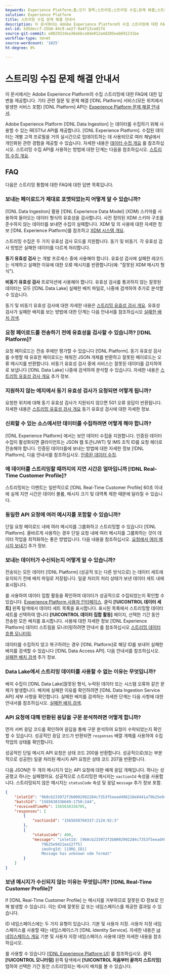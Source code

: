```yaml
---
keywords: Experience Platform;홈;인기 항목;스트리밍;스트리밍 수집;문제 해결;스트리밍 수집 문제 해결;스트리밍 수집 faq;faq;
solution: Experience Platform
title: 스트리밍 수집 문제 해결 안내서
description: 이 문서에서는 Adobe Experience Platform의 수집 스트리밍에 대한 FAQ에 대한 답변을 제공합니다.
exl-id: 5d5deccf-25b8-44c9-ae27-9a4713ced274
source-git-commit: e802932dea38ebbca8de012a4d285eab691231be
workflow-type: tm+mt
source-wordcount: '1025'
ht-degree: 0%

---
```


# 스트리밍 수집 문제 해결 안내서

이 문서에서는 Adobe Experience Platform의 수집 스트리밍에 대한 FAQ에 대한 답변을 제공합니다. 기타 관련 질문 및 문제 해결 [!DNL Platform] 서비스(모든 위치에서 발생한 서비스 포함) [!DNL Platform] API는 [Experience Platform 문제 해결 안내서](../../landing/troubleshooting.md).

Adobe Experience Platform [!DNL Data Ingestion] 는 데이터를 수집하기 위해 사용할 수 있는 RESTful API를 제공합니다. [!DNL Experience Platform]. 수집된 데이터는 개별 고객 프로필을 거의 실시간으로 업데이트하는 데 사용되므로 여러 채널에서 개인화된 관련 경험을 제공할 수 있습니다. 자세한 내용은 [데이터 수집 개요](../home.md) 를 참조하십시오. 스트리밍 수집 API를 사용하는 방법에 대한 단계는 다음을 참조하십시오. [스트리밍 수집 개요](../streaming-ingestion/overview.md).

## FAQ

다음은 스트리밍 통합에 대한 FAQ에 대한 답변 목록입니다.

### 보내는 페이로드가 제대로 포맷되었는지 어떻게 알 수 있습니까?

[!DNL Data Ingestion] 활용 [!DNL Experience Data Model] (XDM) 스키마를 사용하여 들어오는 데이터 형식의 유효성을 검사합니다. 사전 정의된 XDM 스키마 구조를 준수하지 않는 데이터를 보내면 수집이 실패합니다. XDM 및 의 사용에 대한 자세한 정보 [!DNL Experience Platform]를 참조하고 [XDM 시스템 개요](../../xdm/home.md).

스트리밍 수집은 두 가지 유효성 검사 모드를 지원합니다. 동기 및 비동기. 각 유효성 검사 방법은 실패한 데이터를 다르게 처리합니다.

**동기 유효성 검사** 는 개발 프로세스 중에 사용해야 합니다. 유효성 검사에 실패한 레코드는 삭제하고 실패한 이유에 대한 오류 메시지를 반환합니다(예: &quot;잘못된 XDM 메시지 형식&quot;).

**비동기 유효성 검사** 프로덕션에 사용해야 합니다. 유효성 검사를 통과하지 않는 잘못된 데이터는 모두 [!DNL Data Lake] 실패한 배치 파일로, 나중에 검색하여 추가로 분석할 수 있습니다.

동기 및 비동기 유효성 검사에 대한 자세한 내용은 [스트리밍 유효성 검사 개요](../quality/streaming-validation.md). 유효성 검사가 실패한 배치를 보는 방법에 대한 단계는 다음 안내서를 참조하십시오 [실패한 배치 검색](../quality/retrieve-failed-batches.md).

### 요청 페이로드를 전송하기 전에 유효성을 검사할 수 있습니까? [!DNL Platform]?

요청 페이로드는 전송 후에만 평가할 수 있습니다 [!DNL Platform]. 동기 유효성 검사를 수행할 때 유효한 페이로드는 채워진 JSON 개체를 반환하고 잘못된 페이로드는 오류 메시지를 반환합니다. 비동기 유효성 검사 중에 서비스는 잘못된 데이터를 감지하여 로 보냅니다 [!DNL Data Lake] 나중에 검색하여 분석할 수 있습니다. 자세한 내용은 [스트리밍 유효성 검사 개요](../quality/streaming-validation.md) 추가 정보.

### 지원하지 않는 에지에서 동기 유효성 검사가 요청되면 어떻게 됩니까?

요청한 위치에 대해 동기 유효성 검사가 지원되지 않으면 501 오류 응답이 반환됩니다. 자세한 내용은 [스트리밍 유효성 검사 개요](../quality/streaming-validation.md) 동기 유효성 검사에 대한 자세한 정보.

### 신뢰할 수 있는 소스에서만 데이터를 수집하려면 어떻게 해야 합니까?

[!DNL Experience Platform] 에서는 보안 데이터 수집을 지원합니다. 인증된 데이터 수집이 활성화되면 클라이언트는 JSON 웹 토큰(JWT) 및 IMS 조직 ID를 요청 헤더로 전송해야 합니다. 인증된 데이터를에 보내는 방법에 대한 자세한 정보 [!DNL Platform], 다음 안내서를 참조하십시오. [인증된 데이터 수집](../tutorials/create-authenticated-streaming-connection.md).

### 에 데이터를 스트리밍할 때까지의 지연 시간은 얼마입니까 [!DNL Real-Time Customer Profile]?

스트리밍되는 이벤트는 일반적으로 [!DNL Real-Time Customer Profile] 60초 이내에 실제 지연 시간은 데이터 볼륨, 메시지 크기 및 대역폭 제한 때문에 달라질 수 있습니다.

### 동일한 API 요청에 여러 메시지를 포함할 수 있습니까?

단일 요청 페이로드 내에 여러 메시지를 그룹화하고 스트리밍할 수 있습니다 [!DNL Platform]. 올바르게 사용하는 경우 단일 요청 내에 여러 메시지를 그룹화하는 것이 데이터 작업을 최적화하는 좋은 방법입니다. 다음 내용을 참조하십시오. [요청에서 여러 메시지 보내기](../tutorials/streaming-multiple-messages.md) 추가 정보.

### 보내는 데이터가 수신되는지 어떻게 알 수 있습니까?

전송되는 모든 데이터 [!DNL Platform] (성공적 또는 다른 방식으로) 는 데이터 세트에 유지되기 전에 배치 파일로 저장됩니다. 일괄 처리의 처리 상태가 보낸 데이터 세트 내에 표시됩니다.

를 사용하여 데이터 집합 활동을 확인하여 데이터가 성공적으로 수집되었는지 확인할 수 있습니다. [Experience Platform 사용자 인터페이스](https://platform.adobe.com). 클릭 **[!UICONTROL 데이터 세트]** 왼쪽 탐색에서 데이터 세트 목록을 표시합니다. 표시된 목록에서 스트리밍할 데이터 세트를 선택하여 엽니다 **[!UICONTROL 데이터 집합 활동]** 페이지, 선택한 기간 동안 전송된 모든 배치를 표시합니다. 사용에 대한 자세한 정보 [!DNL Experience Platform] 데이터 스트림을 모니터링하려면 안내서 를 참조하십시오 [스트리밍 데이터 흐름 모니터링](../quality/monitor-data-ingestion.md).

데이터를 수집하지 않고 복구하려는 경우 [!DNL Platform]로 해당 ID를 보내어 실패한 배치를 검색할 수 있습니다 [!DNL Data Access API]. 다음 안내서를 참조하십시오. [실패한 배치 검색](../quality/retrieve-failed-batches.md) 추가 정보.

### Data Lake에서 스트리밍 데이터를 사용할 수 없는 이유는 무엇입니까?

배치 수집이 [!DNL Data Lake]잘못된 형식, 누락된 데이터 또는 시스템 오류와 같은 문제가 발생합니다. 배치에 실패한 이유를 확인하려면 [!DNL Data Ingestion Service API] 세부 사항을 확인합니다. 실패한 배치를 검색하는 자세한 단계는 다음 사항에 대한 안내서를 참조하십시오. [실패한 배치 검색](../quality/retrieve-failed-batches.md).

### API 요청에 대해 반환된 응답을 구문 분석하려면 어떻게 합니까?

먼저 서버 응답 코드를 확인하여 응답을 통해 구문 분석하여 요청이 수락되었는지 확인할 수 있습니다. 성공적인 응답 코드가 반환되면 `responses` 배열 개체를 사용하여 수집 작업의 상태를 확인합니다.

성공적인 단일 메시지 API 요청은 상태 코드 200을 반환합니다. 성공적으로(또는 부분적으로 성공한) 일괄 처리된 메시지 API 요청은 상태 코드 207을 반환합니다.

다음 JSON은 두 개의 메시지가 있는 API 요청에 대한 예제 응답 개체입니다. 하나는 성공했고 하나는 실패했어요. 성공적으로 스트리밍한 메시지는 `xactionId` 속성을 사용합니다. 스트리밍되지 않은 메시지는 `statusCode` 속성 및 응답 `message` 추가 정보 포함.

```JSON
{
    "inletId": "9b0cb233972f3b0092992284c7353f5eead496218e8441a79b25e9421ea127f5",
    "batchId": "1565638336649:1750:244",
    "receivedTimeMs": 1565638336705,
    "responses": [
        {
            "xactionId": "1565650704337:2124:92:3"
        },
        {
            "statusCode": 400,
            "message": "inletId: [9b0cb233972f3b0092992284c7353f5eead496218e8441a
                79b25e9421ea127f5] 
                imsOrgId: [{ORG_ID}] 
                Message has unknown xdm format"
        }
    ]
}
```

### 보낸 메시지가 수신되지 않는 이유는 무엇입니까? [!DNL Real-Time Customer Profile]?

If [!DNL Real-Time Customer Profile] 는 메시지를 거부하므로 잘못된 ID 정보로 인해 발생할 수 있습니다. 이는 ID에 잘못된 값 또는 네임스페이스를 제공한 결과일 수 있습니다.

ID 네임스페이스에는 두 가지 유형이 있습니다. 기본 및 사용자 지정. 사용자 지정 네임스페이스를 사용할 때는 네임스페이스가 [!DNL Identity Service]. 자세한 내용은 [id 네임스페이스 개요](../../identity-service/namespaces.md) 기본 및 사용자 지정 네임스페이스 사용에 대한 자세한 내용을 참조하십시오.

를 사용할 수 있습니다 [[!DNL Experience Platform UI]](https://platform.adobe.com) 를 참조하십시오. 클릭 **[!UICONTROL 모니터링]** 왼쪽 탐색에서 **[!UICONTROL 처음부터 끝까지 스트리밍]** 탭하여 선택한 기간 동안 스트리밍되는 메시지 배치를 볼 수 있습니다.
